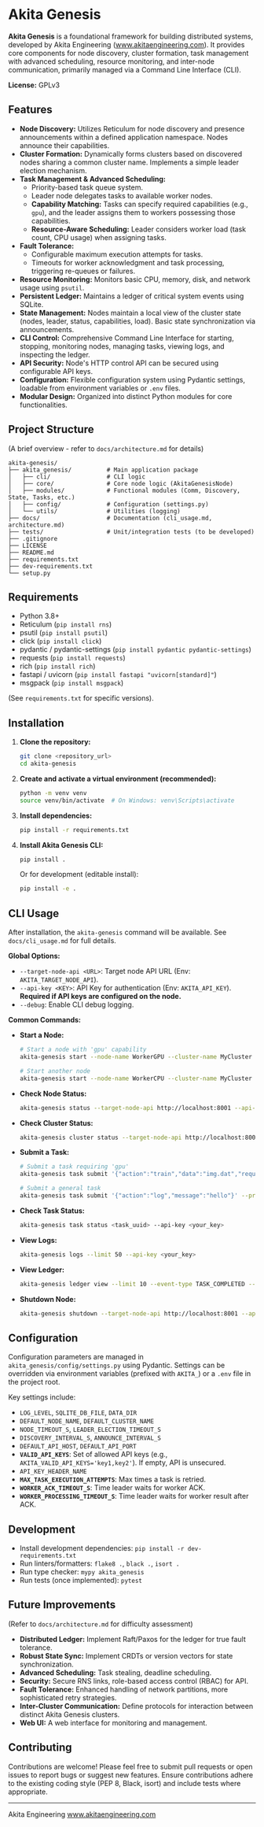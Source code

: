 # Akita Genesis

**Akita Genesis** is a foundational framework for building distributed systems, developed by Akita Engineering (www.akitaengineering.com). It provides core components for node discovery, cluster formation, task management with advanced scheduling, resource monitoring, and inter-node communication, primarily managed via a Command Line Interface (CLI).

**License:** GPLv3

## Features

* **Node Discovery:** Utilizes Reticulum for node discovery and presence announcements within a defined application namespace. Nodes announce their capabilities.
* **Cluster Formation:** Dynamically forms clusters based on discovered nodes sharing a common cluster name. Implements a simple leader election mechanism.
* **Task Management & Advanced Scheduling:**
    * Priority-based task queue system.
    * Leader node delegates tasks to available worker nodes.
    * **Capability Matching:** Tasks can specify required capabilities (e.g., `gpu`), and the leader assigns them to workers possessing those capabilities.
    * **Resource-Aware Scheduling:** Leader considers worker load (task count, CPU usage) when assigning tasks.
* **Fault Tolerance:**
    * Configurable maximum execution attempts for tasks.
    * Timeouts for worker acknowledgment and task processing, triggering re-queues or failures.
* **Resource Monitoring:** Monitors basic CPU, memory, disk, and network usage using `psutil`.
* **Persistent Ledger:** Maintains a ledger of critical system events using SQLite.
* **State Management:** Nodes maintain a local view of the cluster state (nodes, leader, status, capabilities, load). Basic state synchronization via announcements.
* **CLI Control:** Comprehensive Command Line Interface for starting, stopping, monitoring nodes, managing tasks, viewing logs, and inspecting the ledger.
* **API Security:** Node's HTTP control API can be secured using configurable API keys.
* **Configuration:** Flexible configuration system using Pydantic settings, loadable from environment variables or `.env` files.
* **Modular Design:** Organized into distinct Python modules for core functionalities.

## Project Structure

(A brief overview - refer to `docs/architecture.md` for details)

```
akita-genesis/
├── akita_genesis/          # Main application package
│   ├── cli/                # CLI logic
│   ├── core/               # Core node logic (AkitaGenesisNode)
│   ├── modules/            # Functional modules (Comm, Discovery, State, Tasks, etc.)
│   ├── config/             # Configuration (settings.py)
│   └── utils/              # Utilities (logging)
├── docs/                   # Documentation (cli_usage.md, architecture.md)
├── tests/                  # Unit/integration tests (to be developed)
├── .gitignore
├── LICENSE
├── README.md
├── requirements.txt
├── dev-requirements.txt
└── setup.py

```
## Requirements

* Python 3.8+
* Reticulum (`pip install rns`)
* psutil (`pip install psutil`)
* click (`pip install click`)
* pydantic / pydantic-settings (`pip install pydantic pydantic-settings`)
* requests (`pip install requests`)
* rich (`pip install rich`)
* fastapi / uvicorn (`pip install fastapi "uvicorn[standard]"`)
* msgpack (`pip install msgpack`)

(See `requirements.txt` for specific versions).

## Installation

1.  **Clone the repository:**
    ```bash
    git clone <repository_url>
    cd akita-genesis
    ```

2.  **Create and activate a virtual environment (recommended):**
    ```bash
    python -m venv venv
    source venv/bin/activate  # On Windows: venv\Scripts\activate
    ```

3.  **Install dependencies:**
    ```bash
    pip install -r requirements.txt
    ```

4.  **Install Akita Genesis CLI:**
    ```bash
    pip install .
    ```
    Or for development (editable install):
    ```bash
    pip install -e .
    ```

## CLI Usage

After installation, the `akita-genesis` command will be available. See `docs/cli_usage.md` for full details.

**Global Options:**

* `--target-node-api <URL>`: Target node API URL (Env: `AKITA_TARGET_NODE_API`).
* `--api-key <KEY>`: API Key for authentication (Env: `AKITA_API_KEY`). **Required if API keys are configured on the node.**
* `--debug`: Enable CLI debug logging.

**Common Commands:**

* **Start a Node:**
    ```bash
    # Start a node with 'gpu' capability
    akita-genesis start --node-name WorkerGPU --cluster-name MyCluster --capabilities gpu --api-port 8001

    # Start another node
    akita-genesis start --node-name WorkerCPU --cluster-name MyCluster --api-port 8002
    ```

* **Check Node Status:**
    ```bash
    akita-genesis status --target-node-api http://localhost:8001 --api-key <your_key>
    ```

* **Check Cluster Status:**
    ```bash
    akita-genesis cluster status --target-node-api http://localhost:8002 --api-key <your_key>
    ```

* **Submit a Task:**
    ```bash
    # Submit a task requiring 'gpu'
    akita-genesis task submit '{"action":"train","data":"img.dat","required_capabilities":["gpu"]}' --api-key <your_key>

    # Submit a general task
    akita-genesis task submit '{"action":"log","message":"hello"}' --priority 15 --api-key <your_key>
    ```

* **Check Task Status:**
    ```bash
    akita-genesis task status <task_uuid> --api-key <your_key>
    ```

* **View Logs:**
    ```bash
    akita-genesis logs --limit 50 --api-key <your_key>
    ```

* **View Ledger:**
    ```bash
    akita-genesis ledger view --limit 10 --event-type TASK_COMPLETED --api-key <your_key>
    ```

* **Shutdown Node:**
    ```bash
    akita-genesis shutdown --target-node-api http://localhost:8001 --api-key <your_key>
    ```

## Configuration

Configuration parameters are managed in `akita_genesis/config/settings.py` using Pydantic. Settings can be overridden via environment variables (prefixed with `AKITA_`) or a `.env` file in the project root.

Key settings include:

* `LOG_LEVEL`, `SQLITE_DB_FILE`, `DATA_DIR`
* `DEFAULT_NODE_NAME`, `DEFAULT_CLUSTER_NAME`
* `NODE_TIMEOUT_S`, `LEADER_ELECTION_TIMEOUT_S`
* `DISCOVERY_INTERVAL_S`, `ANNOUNCE_INTERVAL_S`
* `DEFAULT_API_HOST`, `DEFAULT_API_PORT`
* **`VALID_API_KEYS`**: Set of allowed API keys (e.g., `AKITA_VALID_API_KEYS='key1,key2'`). If empty, API is unsecured.
* `API_KEY_HEADER_NAME`
* **`MAX_TASK_EXECUTION_ATTEMPTS`**: Max times a task is retried.
* **`WORKER_ACK_TIMEOUT_S`**: Time leader waits for worker ACK.
* **`WORKER_PROCESSING_TIMEOUT_S`**: Time leader waits for worker result after ACK.

## Development

* Install development dependencies: `pip install -r dev-requirements.txt`
* Run linters/formatters: `flake8 .`, `black .`, `isort .`
* Run type checker: `mypy akita_genesis`
* Run tests (once implemented): `pytest`

## Future Improvements

(Refer to `docs/architecture.md` for difficulty assessment)

* **Distributed Ledger:** Implement Raft/Paxos for the ledger for true fault tolerance.
* **Robust State Sync:** Implement CRDTs or version vectors for state synchronization.
* **Advanced Scheduling:** Task stealing, deadline scheduling.
* **Security:** Secure RNS links, role-based access control (RBAC) for API.
* **Fault Tolerance:** Enhanced handling of network partitions, more sophisticated retry strategies.
* **Inter-Cluster Communication:** Define protocols for interaction between distinct Akita Genesis clusters.
* **Web UI:** A web interface for monitoring and management.

## Contributing

Contributions are welcome! Please feel free to submit pull requests or open issues to report bugs or suggest new features. Ensure contributions adhere to the existing coding style (PEP 8, Black, isort) and include tests where appropriate.

---
Akita Engineering
www.akitaengineering.com

